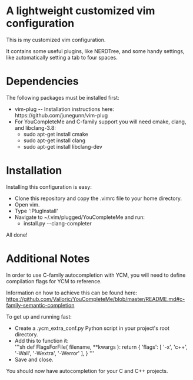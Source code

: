 # A lightweight customized vim configuration

This is my customized vim configuration.  

It contains some useful plugins, like NERDTree, and some handy settings, like automatically setting a tab to four spaces.

<h1>Dependencies</h1>

The following packages must be installed first:

<ul>
  <li>vim-plug -- Installation instructions here: https://github.com/junegunn/vim-plug
  <li>For YouCompleteMe and C-family support you will need cmake, clang, and libclang-3.8:
  <ul>
    <li>sudo apt-get install cmake</li>
    <li>sudo apt-get install clang</li>
    <li>sudo apt-get install libclang-dev</li>
  </ul>
</ul>

<h1>Installation</h1>

Installing this configuration is easy:

<ul>
  <li>Clone this repository and copy the .vimrc file to your home directory.
  <li>Open vim.
  <li>Type ':PlugInstall'
  <li>Navigate to ~/.vim/plugged/YouCompleteMe and run: 
    <ul><li>install.py --clang-completer</li></ul>
</ul>

All done!

<h1>Additional Notes</h1>

In order to use C-family autocompletion with YCM, you will need to define compilation flags for YCM to reference.

Information on how to achieve this can be found here: https://github.com/Valloric/YouCompleteMe/blob/master/README.md#c-family-semantic-completion

To get up and running fast:
<ul>
<li>Create a .ycm_extra_conf.py Python script in your project's root directory.</li>
<li>Add this to function it:</li>
'''sh
def FlagsForFile( filename, **kwargs ):
  return {
    'flags': [ '-x', 'c++', '-Wall', '-Wextra', '-Werror' ],
    }
'''
<li>Save and close.</li>
</ul>

You should now have autocompletion for your C and C++ projects.
